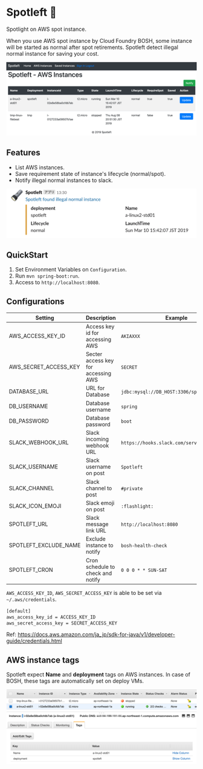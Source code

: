 # Spotleft :flashlight:

Spotlight on AWS spot instance.

When you use AWS spot instance by Cloud Foundry BOSH, some instance will be started as normal after spot retirements. Spotleft detect illegal normal instance for saving your cost.

![](docs/images/Spotleft_Screenshot.png)

## Features
- List AWS instances.
- Save requirement state of instance's lifecycle (normal/spot). 
- Notify illegal normal instances to slack.

![](docs/images/Spotleft_Slack_Notification.png)

## QuickStart

1. Set Environment Variables on `Configuration`.
1. Run `mvn spring-boot:run`.
1. Access to `http://localhost:8080`.

## Configurations

| Setting               | Description                         | Example                                     |
| --------------------- | ----------------------------------- | ------------------------------------------- |
| AWS_ACCESS_KEY_ID     | Access key id for accessing AWS     | `AKIAXXX`                                   |
| AWS_SECRET_ACCESS_KEY | Secter access key for accessing AWS | `SECRET`                                    |
| DATABASE_URL          | URL for Database                    | `jdbc:mysql://DB_HOST:3306/spotleft`        |
| DB_USERNAME           | Database username                   | `spring`                                    |
| DB_PASSWORD           | Database password                   | `boot`                                      |
| SLACK_WEBHOOK_URL     | Slack incoming webhook URL          | `https://hooks.slack.com/services/XXX/XXX/` |
| SLACK_USERNAME        | Slack username on post              | `Spotleft`                                  |
| SLACK_CHANNEL         | Slack channel to post               | `#private`                                  |
| SLACK_ICON_EMOJI      | Slack emoji on post                 | `:flashlight:`                              |
| SPOTLEFT_URL          | Slack message link URL              | `http://localhost:8080`                     |
| SPOTLEFT_EXCLUDE_NAME | Exclude instance to notify          | `bosh-health-check`                         |
| SPOTLEFT_CRON         | Cron schedule to check and notify   | `0 0 0 * * SUN-SAT`                         |

`AWS_ACCESS_KEY_ID`, `AWS_SECRET_ACCESS_KEY` is able to be set via `~/.aws/credentials`.

```
[default]
aws_access_key_id = ACCESS_KEY_ID
aws_secret_access_key = SECRET_ACCESS_KEY
```

Ref: https://docs.aws.amazon.com/ja_jp/sdk-for-java/v1/developer-guide/credentials.html

## AWS instance tags
Spotleft expect **Name** and **deployment** tags on AWS instances. In case of BOSH, these tags are automatically set on deploy VMs.

![](docs/images/Spotleft_AWS_tags.png)
